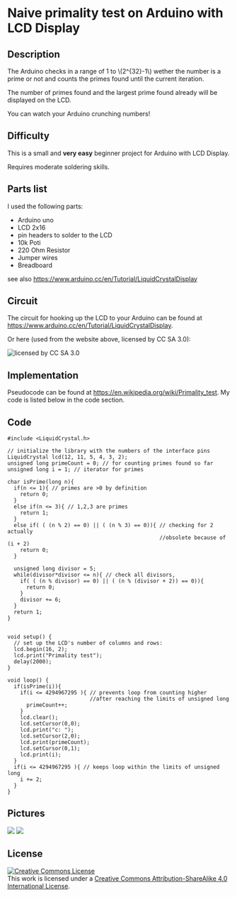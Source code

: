 # Naive primality test on Arduino with LCD Display
 

## Description

The Arduino checks in a range of 1 to \\(2^{32}-1\\) wether the number is a prime or not and counts the primes found until the current iteration.

The number of primes found and the largest prime found already will be displayed on the LCD.

You can watch your Arduino crunching numbers!

## Difficulty

This is a small and **very easy** beginner project for Arduino with LCD Display.

Requires moderate soldering skills.

## Parts list

I used the following parts:

* Arduino uno
* LCD 2x16
* pin headers to solder to the LCD
* 10k Poti
* 220 Ohm Resistor
* Jumper wires
* Breadboard

see also <https://www.arduino.cc/en/Tutorial/LiquidCrystalDisplay>

## Circuit

The circuit for hooking up the LCD to your Arduino can be found at <https://www.arduino.cc/en/Tutorial/LiquidCrystalDisplay>.

Or here (used from the website above, licensed by CC SA 3.0):  

![licensed by CC SA 3.0](/Users/adrian/Documents/Arduino/naivePrimalityTest/LCD_Base_bb_Fritz.png "Circuit")

## Implementation

Pseudocode can be found at <https://en.wikipedia.org/wiki/Primality_test>.
My code is listed below in the code section.

## Code

	#include <LiquidCrystal.h>
	
	// initialize the library with the numbers of the interface pins
	LiquidCrystal lcd(12, 11, 5, 4, 3, 2);
	unsigned long primeCount = 0; // for counting primes found so far
	unsigned long i = 1; // iterator for primes
	
	char isPrime(long n){
	  if(n <= 1){ // primes are >0 by definition
	    return 0;
	  }
	  else if(n <= 3){ // 1,2,3 are primes
	    return 1;
	  }
	  else if( ( (n % 2) == 0) || ( (n % 3) == 0)){ // checking for 2 actually 
	  												//obsolete because of (i + 2)
	    return 0;
	  }
	
	  unsigned long divisor = 5;
	  while(divisor*divisor <= n){ // check all divisors, 
	    if( ( (n % divisor) == 0) || ( (n % (divisor + 2)) == 0)){
	      return 0;
	    }
	    divisor += 6;
	  }
	  return 1;
	}
	
	
	void setup() {
	  // set up the LCD's number of columns and rows:
	  lcd.begin(16, 2);
	  lcd.print("Primality test"); 
	  delay(2000); 
	}
	
	void loop() {
	  if(isPrime(i)){
	    if(i <= 4294967295 ){ // prevents loop from counting higher 
	    					  //after reaching the limits of unsigned long
	      primeCount++;
	    }
	    lcd.clear();
	    lcd.setCursor(0,0);
	    lcd.print("c: ");
	    lcd.setCursor(2,0);
	    lcd.print(primeCount);
	    lcd.setCursor(0,1);
	    lcd.print(i);
	  }
	  if(i <= 4294967295 ){ // keeps loop within the limits of unsigned long
	    i += 2;  
	  }
	}
	
## Pictures

![](/Users/adrian/Documents/Arduino/naivePrimalityTest/DSC_0048.JPG "")
![](/Users/adrian/Documents/Arduino/naivePrimalityTest/DSC_0052.JPG "")

## License

<a rel="license" href="http://creativecommons.org/licenses/by-sa/4.0/"><img alt="Creative Commons License" style="border-width:0" src="https://i.creativecommons.org/l/by-sa/4.0/88x31.png" /></a><br />This work is licensed under a <a rel="license" href="http://creativecommons.org/licenses/by-sa/4.0/">Creative Commons Attribution-ShareAlike 4.0 International License</a>.

